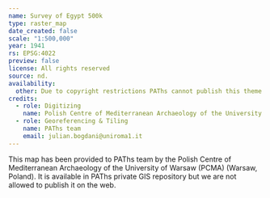 ```yaml
---
name: Survey of Egypt 500k
type: raster_map
date_created: false
scale: "1:500,000"
year: 1941
rs: EPSG:4022
preview: false
license: All rights reserved
source: nd.
availability:
  other: Due to copyright restrictions PAThs cannot publish this theme in the Web. It is availale as a WMS service for PAThs members
credits:
  - role: Digitizing
    name: Polish Centre of Mediterranean Archaeology of the University of Warsaw (PCMA) (Warsaw, Poland)
  - role: Georeferencing & Tiling
    name: PAThs team
    email: julian.bogdani@uniroma1.it
---
```


This map has been provided to PAThs team by the Polish Centre of Mediterranean Archaeology of the University of Warsaw (PCMA) (Warsaw, Poland). It is available in PAThs private GIS repository but we are not allowed to publish it on the web.
